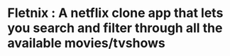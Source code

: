 # Fletnix : A netflix clone app that lets you search and filter through all the available movies/tvshows 